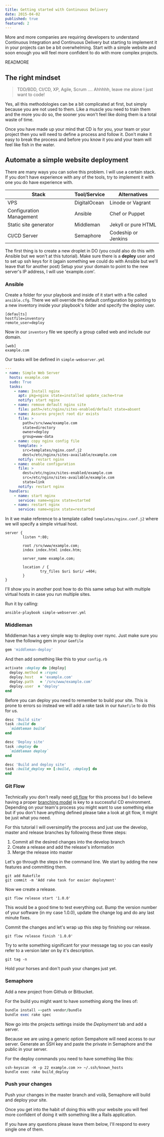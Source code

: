 ```yaml
---
title: Getting started with Continuous Delivery
date: 2015-04-02
published: true
featured: 2
---
```


More and more companies are requiring developers to understand Continuous
Integration and Continuous Delivery but starting to implement it in your
projects can be a bit overwhelming. Start with a simple website and soon enough
you will feel more confident to do with more complex projects.

READMORE

## The right mindset

> TDD/BDD, CI/CD, XP, Agile, Scrum .... Ahhhhh, leave me alone I just want to
> code!

Yes, all this methodologies can be a bit complicated at first, but simply
because you are not used to them. Like a muscle you need to train them and the
more you do so, the sooner you won't feel like doing them is a total waste of
time.

Once you have made up your mind that CD is for you, your team or your project
then you will need to define a process and follow it. Don't make it easy to
break the process and before you know it you and your team will feel like fish
in the water.

## Automate a simple website deployment

There are many ways you can solve this problem. I will use a certain stack. If
you don't have experience with any of the tools, try to implement it with one
you do have experience with.

| Stack                    | Tool/Service | Alternatives        |
|--------------------------|--------------|---------------------|
| VPS                      | DigitalOcean | Linode or Vagrant   |
| Configuration Management | Ansible      | Chef or Puppet      |
| Static site generator    | Middleman    | Jekyll or pure HTML |
| CI/CD Server             | Semaphore    | Codeship or Jenkins |

The first thing is to create a new droplet in DO (you could also do this with
Ansible but we won't at this tutorial). Make sure there is a **deploy** user and
to set up ssh keys for it (again something we could do with Ansible but we'll
leave that for another post) Setup your your domain to point to the new server's
IP address, I will use 'example.com'.

### Ansible

Create a folder for your playbook and inside of it start with a file called
`ansible.cfg`. There we will override the default configuration by pointing to
a new inventory inside your playbook's folder and specify the deploy user.

```shell
[defaults]
hostfile=inventory
remote_user=deploy
```

Now in our `inventory` file we specify a group called web and include our
domain.

```shell
[web]
example.com
```

Our tasks will be defined in `simple-webserver.yml`

```yml
---
- name: Simple Web Server
  hosts: example.com
  sudo: True
  tasks:
    - name: Install nginx
      apt: pkg=nginx state=installed update_cache=true
      notify: start nginx
    - name: remove default nginx site
      file: path=/etc/nginx/sites-enabled/default state=absent
    - name: Assures project root dir exists
      file: >
        path=/srv/www/example.com
        state=directory
        owner=deploy
        group=www-data
    - name: copy nginx config file
      template: >
        src=templates/nginx.conf.j2
        dest=/etc/nginx/sites-available/example.com
      notify: restart nginx
    - name: enable configuration
      file: >
        dest=/etc/nginx/sites-enabled/example.com
        src=/etc/nginx/sites-available/example.com
        state=link
      notify: restart nginx
  handlers:
    - name: start nginx
      service: name=nginx state=started
    - name: restart nginx
      service: name=nginx state=restarted
```

In it we make reference to a template called `templates/nginx.conf.j2` where we will
specify a simple virtual host.

```shell
server {
        listen *:80;

        root /srv/www/example.com;
        index index.html index.htm;

        server_name example.com;

        location / {
                try_files $uri $uri/ =404;
        }
}
```

I'll show you in another post how to do this same setup but with multiple
virtual hosts in case you run multiple sites.

Run it by calling:

```shell
ansible-playbook simple-webserver.yml
```


### Middleman

Middleman has a very simple way to deploy over rsync. Just make sure you have
the following gem in your `Gemfile`

```ruby
gem 'middleman-deploy'
```

And then add something like this to your `config.rb`

```ruby
activate :deploy do |deploy|
  deploy.method = :rsync
  deploy.host   = 'example.com'
  deploy.path   = '/srv/www/example.com'
  deploy.user  = 'deploy'
end
```

Before you can deploy you need to remember to build your site. This is prone to
errors so instead we will add a rake task in our `Rakefile` to do this for us.

```ruby
desc 'Build site'
task :build do
  `middleman build`
end

desc 'Deploy site'
task :deploy do
  `middleman deploy`
end

desc 'Build and deploy site'
task :build_deploy => [:build, :deploy] do
end
```

### Git Flow

Technically you don't really need [git flow][1] for this process but I do believe
having a proper [branching model][2] is key to a successful CD environment.
Depending on your team's process you might want to use something else but if you
don't have anything defined please take a look at git flow, it might be just
what you need.

For this tutorial I will oversimplify the process and just use the develop,
master and release branches by following these three steps:

  1. Commit all the desired changes into the develop branch
  2. Create a release and add the release's information
  3. Merge the release into master

Let's go through the steps in the command line. We start by adding the new
features and committing them.

```shell
git add Rakefile
git commit -m 'Add rake task for easier deployment'
```

Now we create a release.

```shell
git flow release start '1.0.0'
```

This would be a good time to test everything out. Bump the version number of
your software (in my case 1.0.0), update the change log and do any last minute
fixes.

Commit the changes and let's wrap up this step by finishing our release.

```shell
git flow release finish '1.0.0'
```

Try to write something significant for your message tag so you can easily refer
to a version later on by it's description.

```shell
git tag -n
```

Hold your horses and don't push your changes just yet.

[1]: https://github.com/nvie/gitflow
[2]: http://news.bbc.co.uk/go/rss/-/2/hi/default.stm

### Semaphore

Add a new project from Github or Bitbucket.

For the build you might want to have something along the lines of:

```ruby
bundle install --path vendor/bundle
bundle exec rake spec
```

Now go into the projects settings inside the _Deployment_ tab and add a server.

Because we are using a generic option Sempahore will need access to our server.
Generate an SSH key and paste the private in Semaphore and the public in your
server.

For the deploy commands you need to have something like this:

```shell
ssh-keyscan -H -p 22 example.com >> ~/.ssh/known_hosts
bundle exec rake build_deploy
```

### Push your changes

Push your changes in the master branch and voilà, Semaphore will build and
deploy your site.

Once you get into the habit of doing this with your website you will feel more
confident of doing it with something like a Rails application.

If you have any questions please leave them below, I'll respond to every single
one of them.
